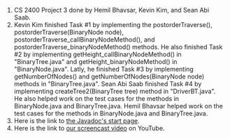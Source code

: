 1. CS 2400 Project 3 done by Hemil Bhavsar, Kevin Kim, and Sean Abi Saab.
2. Kevin Kim finished Task #1 by implementing the postorderTraverse(), postorderTraverse(BinaryNode<T> node), postorderTraverse_callBinaryNodeMethod(), and postorderTraverse_binaryNodeMethod() methods. He also finished Task #2 by implementing getHeight_callBinaryNodeMethod() in "BinaryTree.java" and getHeight_binaryNodeMethod() in "BinaryNode.java". Latly, he finished Task #3 by implementing getNumberOfNodes() and getNumberOfNodes(BinaryNode<T> node) methods in "BinaryTree.java". Sean Abi Saab finished Task #4 by implementing createTree2(BinaryTree<String> tree) method in "DriverBT.java". He also helped work on the test cases for the methods in BinaryNode.java and BinaryTree.java. Hemil Bhavsar helped work on the test cases for the methods in BinaryNode.java and BinaryTree.java.
3. Here is the link to [the Javadoc's start page](https://seanabisaab.github.io/CS-2400-Project-3/package-summary.html).
4. Here is the link to [our screencast video](https://youtu.be/fSZDrBV9iTo) on YouTube.
